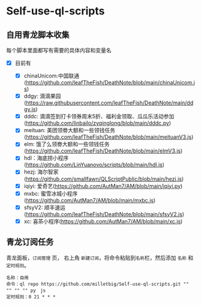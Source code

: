 # Self-use-ql-scripts
## 自用青龙脚本收集
每个脚本里面都写有需要的具体内容和变量名


- [x] 目前有

  - [x] chinaUnicom:中国联通(https://github.com/leafTheFish/DeathNote/blob/main/chinaUnicom.js)
  - [x] ddgy: 滴滴果园(https://raw.githubusercontent.com/leafTheFish/DeathNote/main/ddgy.js)
  - [x] dddc: 滴滴签到打卡领券周末5折、福利金领取、瓜瓜乐活动参加(https://github.com/linbailo/zyqinglong/blob/main/dddc.py)
  - [x] meituan: 美团领劵大额和一些领钱任务(https://github.com/leafTheFish/DeathNote/blob/main/meituanV3.js)
  - [x] elm: 饿了么领劵大额和一些领钱任务(https://github.com/leafTheFish/DeathNote/blob/main/elmV3.js)
  - [x] hdl：海底捞小程序(https://github.com/LinYuanovo/scripts/blob/main/hdl.js)
  - [x] hezj: 海尔智家(https://github.com/smallfawn/QLScriptPublic/blob/main/hezj.js)
  - [x] iqiyi: 爱奇艺(https://github.com/AutMan7/AM/blob/main/iqiyi.py)
  - [x] mxbc: 蜜雪冰城小程序(https://github.com/AutMan7/AM/blob/main/mxbc.js)
  - [x] sfsyV2: 顺丰速运(https://github.com/leafTheFish/DeathNote/blob/main/sfsyV2.js)
  - [x] xc: 喜茶小程序(https://github.com/AutMan7/AM/blob/main/xc.js)

## 青龙订阅任务


青龙面板，```订阅管理``` 页， 右上角 ```新建订阅```，将命令粘贴到```名称```栏，然后添加 ```名称``` 和 ```定时规则```。
```
名称：自用
命令：ql repo https://github.com/milletbig/Self-use-ql-scripts.git "" "" "" "" py　js
定时规则：0 21 * * *
```